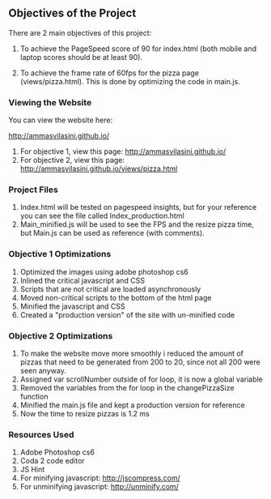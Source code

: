 ## Objectives of the Project

There are 2 main objectives of this project:

1. To achieve the PageSpeed score of 90 for index.html (both mobile and laptop scores should be at least 90).

2. To achieve the frame rate of 60fps for the pizza page (views/pizza.html). This is done by optimizing the code in main.js. 

### Viewing the Website
You can view the website here: 

http://ammasvilasini.github.io/

1. For objective 1, view this page: http://ammasvilasini.github.io/
2. For objective 2, view this page: http://ammasvilasini.github.io/views/pizza.html

### Project Files
1. Index.html will be tested on pagespeed insights, but for your reference you can see the file called Index_production.html
2. Main_minified.js will be used to see the FPS and the resize pizza time, but Main.js can be used as reference (with comments).


### Objective 1 Optimizations
1. Optimized the images using adobe photoshop cs6
2. Inlined the critical javascript and CSS
3. Scripts that are not critical are loaded asynchronously
4. Moved non-critical scripts to the bottom of the html page
5. Minified the javascript and CSS
6. Created a "production version" of the site with un-minified code

### Objective 2 Optimizations
1. To make the website move more smoothly i reduced the amount of pizzas that need to be generated from 200 to 20, since not all 200 were seen anyway.
2. Assigned var scrollNumber outside of for loop, it is now a global variable
3. Removed the variables from the for loop in the changePizzaSize function
4. Minified the main.js file and kept a production version for reference
5. Now the time to resize pizzas is 1.2 ms


### Resources Used
1. Adobe Photoshop cs6
2. Coda 2 code editor
3. JS Hint
4. For minifying javascript: http://jscompress.com/
5. For unminifying javascript: http://unminify.com/
